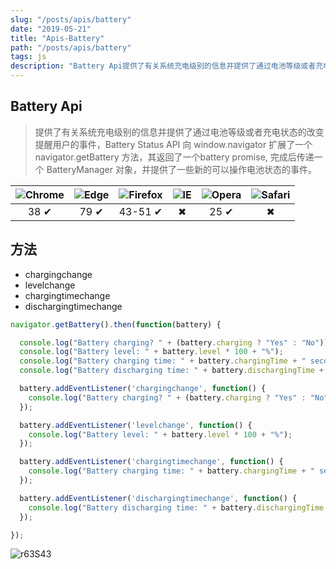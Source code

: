 ```yaml
---
slug: "/posts/apis/battery"
date: "2019-05-21"
title: "Apis-Battery"
path: "/posts/apis/battery"
tags: js
description: "Battery Api提供了有关系统充电级别的信息并提供了通过电池等级或者充电状态的改变提醒用户的事件"
---
```


## Battery Api

> 提供了有关系统充电级别的信息并提供了通过电池等级或者充电状态的改变提醒用户的事件，Battery Status API 向 window.navigator 扩展了一个 navigator.getBattery 方法，其返回了一个battery promise, 完成后传递一个 BatteryManager 对象，并提供了一些新的可以操作电池状态的事件。

![Chrome][chrome-image] | ![Edge][edge-image] | ![Firefox][firefox-image] | ![IE][ie-image] | ![Opera][opera-image] | ![Safari][safari-image]
:-: | :-: | :-: | :-: | :-: | :-: |
   38 ✔  | 79 ✔ | 43-51 ✔ |  ✖ |  25 ✔ |  ✖  |

## 方法

- chargingchange
- levelchange
- chargingtimechange
- dischargingtimechange

``` javascript
navigator.getBattery().then(function(battery) {

  console.log("Battery charging? " + (battery.charging ? "Yes" : "No"));
  console.log("Battery level: " + battery.level * 100 + "%");
  console.log("Battery charging time: " + battery.chargingTime + " seconds");
  console.log("Battery discharging time: " + battery.dischargingTime + " seconds");

  battery.addEventListener('chargingchange', function() {
    console.log("Battery charging? " + (battery.charging ? "Yes" : "No"));
  });

  battery.addEventListener('levelchange', function() {
    console.log("Battery level: " + battery.level * 100 + "%");
  });

  battery.addEventListener('chargingtimechange', function() {
    console.log("Battery charging time: " + battery.chargingTime + " seconds");
  });

  battery.addEventListener('dischargingtimechange', function() {
    console.log("Battery discharging time: " + battery.dischargingTime + " seconds");
  });

});
```

![r63S43](https://cdn.jsdelivr.net/gh/funnypan/pics@master/uPic/r63S43.png)


[chrome-image]: https://cdn.jsdelivr.net/gh/manonicu/pics@master/uPic/CDWccX.jpg
[firefox-image]: https://cdn.jsdelivr.net/gh/manonicu/pics@master/uPic/mqRvLw.jpg
[ie-image]: https://cdn.jsdelivr.net/gh/manonicu/pics@master/uPic/uKn6gH.jpg
[opera-image]: https://cdn.jsdelivr.net/gh/manonicu/pics@master/uPic/mpzJp6.jpg
[safari-image]: https://cdn.jsdelivr.net/gh/manonicu/pics@master/uPic/mIxpPG.jpg
[edge-image]: https://cdn.jsdelivr.net/gh/manonicu/pics@master/uPic/aoF7l0.jpg

